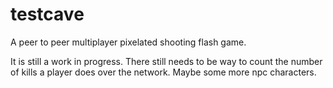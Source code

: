 # testcave

A peer to peer multiplayer pixelated shooting flash game.

It is still a work in progress. There still needs to be way to count the number of kills a player does over the network. Maybe some more npc characters.
